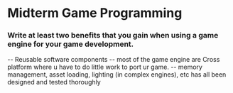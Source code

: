 # Midterm Game Programming

### Write at least two benefits that you gain when using a game engine for your game development. 
--  Reusable software components
-- most of the game engine are  Cross platform where u have to do little work to port ur game.
-- memory management, asset loading, lighting (in complex engines), etc has all been designed and tested thoroughly 


